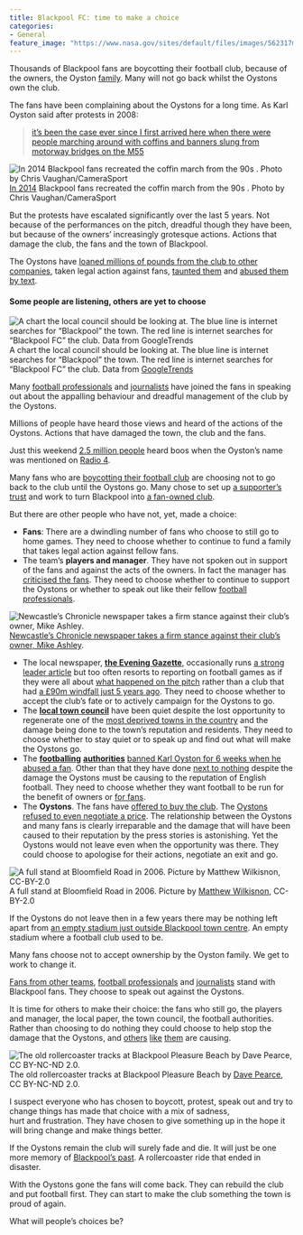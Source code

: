 ```yaml
---
title: Blackpool FC: time to make a choice
categories:
- General
feature_image: "https://www.nasa.gov/sites/default/files/images/562317main_PIA14033_full.jpg"
---
```


Thousands of Blackpool fans are boycotting their football club, because of the owners, the Oyston [family](https://en.wikipedia.org/wiki/Karl_Oyston). Many will not go back whilst the Oystons own the club.

The fans have been complaining about the Oystons for a long time. As Karl Oyston said after protests in 2008:

> [it’s been the case ever since I first arrived here when there were people marching around with coffins and banners slung from motorway bridges on the M55](http://news.bbc.co.uk/sport1/hi/football/teams/b/blackpool/7426132.stm)

<!-- more -->

![[In 2014](http://www.blackpoolgazette.co.uk/news/local/fans-stage-funeral-in-anti-oyston-rally-1-6518173) Blackpool fans recreated the coffin march from the 90s . Photo by Chris Vaughan/CameraSport](https://cdn-images-1.medium.com/max/600/1*7BWah3eerT7XYyBHzF6DDQ.png)
[In 2014](http://www.blackpoolgazette.co.uk/news/local/fans-stage-funeral-in-anti-oyston-rally-1-6518173) Blackpool fans recreated the coffin march from the 90s . Photo by Chris Vaughan/CameraSport

But the protests have escalated significantly over the last 5 years. Not because of the performances on the pitch, dreadful though they have been, but because of the owners’ increasingly grotesque actions. Actions that damage the club, the fans and the town of Blackpool.

The Oystons have [loaned millions of pounds from the club to other companies](http://www.dailymail.co.uk/sport/football/article-3030302/How-Blackpool-laughing-stock-sorry-story-Oyston-mess.html), taken legal action against fans, [taunted them](http://www.nytimes.com/2015/05/03/sports/soccer/as-blackpool-fcs-failures-grow-so-does-fans-displeasure.html?_r=0) and [abused them by text](http://www.dailymail.co.uk/news/article-2882494/Fury-Blackpool-FC-chairman-calls-father-three-supporter-retard-foul-mouthed-texts.html).

#### Some people are listening, others are yet to choose

![A chart the local council should be looking at. The blue line is internet searches for “Blackpool” the town. The red line is internet searches for “Blackpool FC” the club. Data from [GoogleTrends](https://google.com/trends/explore#q=%2Fm%2F01hvzr%2C%20%2Fm%2F01kj5h&cmpt=q&tz=Etc%2FGMT)](https://cdn-images-1.medium.com/max/600/1*ayMTtNxfgqb5miCIwZzTPA.png)
A chart the local council should be looking at. The blue line is internet searches for “Blackpool” the town. The red line is internet searches for “Blackpool FC” the club. Data from [GoogleTrends](https://google.com/trends/explore#q=%2Fm%2F01hvzr%2C%20%2Fm%2F01kj5h&cmpt=q&tz=Etc%2FGMT)

Many [football professionals](https://medium.com/@peterkwells/what-football-professionals-think-of-blackpool-fc-5c3f046fdbe8#.oyodjb8t4) and [journalists](https://medium.com/@peterkwells/what-journalists-say-about-blackpool-fc-51f4c66d2796#.6xi5b3kuy) have joined the fans in speaking out about the appalling behaviour and dreadful management of the club by the Oystons.

Millions of people have heard those views and heard of the actions of the Oystons. Actions that have damaged the town, the club and the fans.

Just this weekend [2.5 million people](http://www.isihac.net/history.php) heard boos when the Oyston’s name was mentioned on [Radio 4](https://t.co/eFPdtmVcEo).

Many fans who are [boycotting their football club](https://medium.com/@peterkwells/make-a-new-year-resolution-boycott-blackpool-fc-to-help-save-it-b2ab9b8217fd#.5p7v63xxn) are choosing not to go back to the club until the Oystons go. Many chose to set up [a supporter’s trust](http://www.blackpoolsupporterstrust.org) and work to turn Blackpool into [a fan-owned club](http://www.supporters-direct.org).

But there are other people who have not, yet, made a choice:

*   **Fans**: There are a dwindling number of fans who choose to still go to home games. They need to choose whether to continue to fund a family that takes legal action against fellow fans.
*   The team’s **players and manager**. They have not spoken out in support of the fans and against the acts of the owners. In fact the manager has [criticised the fans](http://www.blackpoolgazette.co.uk/sport/blackpool-fc/pool-latest/mcdonald-turns-on-angry-blackpool-fans-1-7653686). They need to choose whether to continue to support the Oystons or whether to speak out like their fellow [football professionals](https://medium.com/@peterkwells/what-football-professionals-think-of-blackpool-fc-5c3f046fdbe8#.dz300168s).

![[Newcastle’s Chronicle newspaper takes a firm stance against their club’s owner, Mike Ashley](http://www.chroniclelive.co.uk/sport/football/football-news/timeline-newcastle-united-ban-chronicle-6264659).](https://cdn-images-1.medium.com/max/600/1*cG7egGgIZe4wr0VA62rhCQ.png)
[Newcastle’s Chronicle newspaper takes a firm stance against their club’s owner, Mike Ashley](http://www.chroniclelive.co.uk/sport/football/football-news/timeline-newcastle-united-ban-chronicle-6264659).

*   The local newspaper, [**the Evening Gazette**](http://www.blackpoolgazette.co.uk/), occasionally runs [a strong leader article](http://www.blackpoolgazette.co.uk/sport/blackpool-fc/pool-latest/gazette-comment-more-shame-on-blackpool-fc-1-7016260) but too often resorts to reporting on football games as if they were all about [what happened on the pitch](http://www.blackpoolgazette.co.uk/sport/blackpool-fc/pool-latest/blackpool-0-port-vale-1-1-7665728) rather than a club that had [a £90m windfall just 5 years ago](http://www.telegraph.co.uk/sport/football/teams/blackpool/7753957/Blackpool-have-a-rich-past-but-now-the-Premier-League-club-will-have-a-richer-future.html). They need to choose whether to accept the club’s fate or to actively campaign for the Oystons to go.
*   The [**local town council**](http://democracy.blackpool.gov.uk/mgFindMember.aspx)  have been quiet despite the lost opportunity to regenerate one of the [most deprived towns in the country](http://www.blackpoolgazette.co.uk/news/community/community-news/resort-still-ranked-with-most-deprived-1-7490256) and the damage being done to the town’s reputation and residents. They need to choose whether to stay quiet or to speak up and find out what will make the Oystons go.
*   The [**footballing**](http://football-league.co.uk)  [**authorities**](http://www.thefa.com)  [banned  Karl Oyston for 6 weeks when he abused a fan](http://www.bbc.co.uk/sport/0/football/33076683). Other than that they have done [next to nothing](https://medium.com/@peterkwells/the-fa-the-football-league-lancashire-police-and-blackpool-fc-have-failed-hudderfield-fans-576f5b5771ec#.4k5zlg5q5) despite the damage the Oystons must be causing to the reputation of English football. They need to choose whether they want football to be run for the benefit of owners or [for fans](http://www.fsf.org.uk).
*   The **Oystons**. The fans have [offered to buy the club](http://www.theguardian.com/football/2015/jul/07/blackpool-fan-group-bid-buy-out-owen-karl-oyston-supporters-trust). The [Oystons refused to even negotiate a price](http://www.blackpoolgazette.co.uk/sport/blackpool-fc/pool-latest/bst-letter-to-oyston-we-need-to-put-the-record-straight-1-7555182). The relationship between the Oystons and many fans is clearly irreparable and the damage that will have been caused to their reputation by the press stories is astonishing. Yet the Oystons would not leave even when the opportunity was there. They could choose to apologise for their actions, negotiate an exit and go.

![A full stand at Bloomfield Road in 2006. Picture by [Matthew Wilkisnon](https://www.flickr.com/photos/manc72/), CC-BY-2.0](https://cdn-images-1.medium.com/max/600/1*w28G161efPF2fnawOjLJJw.jpeg)
A full stand at Bloomfield Road in 2006. Picture by [Matthew Wilkisnon](https://www.flickr.com/photos/manc72/), CC-BY-2.0

If the Oystons do not leave then in a few years there may be nothing left apart from [an empty stadium just outside Blackpool town centre](https://www.google.com/maps/place/Blackpool+Football+Club/@53.8044803,-3.0522518,16z/data=!4m7!1m4!3m3!1s0x487b440a814bffaf:0xa58620372f7f357e!2sBloomfield+Rd,+Blackpool+FY1+6QG,+UK!3b1!3m1!1s0x0000000000000000:0x8eedd26e3b425324). An empty stadium where a football club used to be.

Many fans choose not to accept ownership by the Oyston family. We get to work to change it.

[Fans from other teams](http://www.onevalefan.co.uk/site/2016/01/why-valiants-should-support-protesting-blackpool-fans/), [football professionals](https://medium.com/@peterkwells/what-football-professionals-think-of-blackpool-fc-5c3f046fdbe8#.oyodjb8t4) and [journalists](https://medium.com/@peterkwells/what-journalists-say-about-blackpool-fc-51f4c66d2796#.6xi5b3kuy) stand with Blackpool fans. They choose to speak out against the Oystons.

It is time for others to make their choice: the fans who still go, the players and manager, the local paper, the town council, the football authorities. Rather than choosing to do nothing they could choose to help stop the damage that the Oystons, and [others](http://www.mirror.co.uk/sport/football/news/massimo-cellino-timeline-feuds-bans-7087147) [like](http://www.theguardian.com/football/2016/jan/01/charlton-roland-duchatelet-nottingham-forest) [them](https://en.wikipedia.org/wiki/Mike_Ashley_%28businessman%29#Newcastle_United) are causing.

![The old rollercoaster tracks at Blackpool Pleasure Beach by [Dave Pearce](https://www.flickr.com/photos/davebass5/), CC BY-NC-ND 2.0.](https://cdn-images-1.medium.com/max/600/1*ULFszDPYuEh_sG2vEVlhWw.jpeg)
The old rollercoaster tracks at Blackpool Pleasure Beach by [Dave Pearce](https://www.flickr.com/photos/davebass5/), CC BY-NC-ND 2.0.

I suspect everyone who has chosen to boycott, protest, speak out and try to change things has made that choice with a mix of sadness, hurt and frustration. They have chosen to give something up in the hope it will bring change and make things better.

If the Oystons remain the club will surely fade and die. It will just be one more memory of [Blackpool’s past](https://en.wikipedia.org/wiki/Blackpool). A rollercoaster ride that ended in disaster.

With the Oystons gone the fans will come back. They can rebuild the club and put football first. They can start to make the club something the town is proud of again.

What will people’s choices be?
